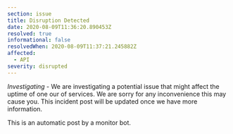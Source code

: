 ```yaml
---
section: issue
title: Disruption Detected
date: 2020-08-09T11:36:20.890453Z
resolved: true
informational: false
resolvedWhen: 2020-08-09T11:37:21.245882Z
affected:
  - API
severity: disrupted
---
```

*Investigating* - We are investigating a potential issue that might affect the uptime of one our of services. We are sorry for any inconvenience this may cause you. This incident post will be updated once we have more information.

This is an automatic post by a monitor bot.
        